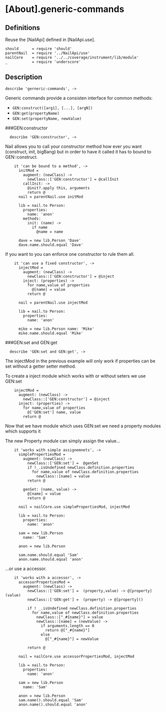 [About].generic-commands
========================

Definitions
-----------
Reuse the [NailApi] defined in [NailApi.use]. 

    should      = require 'should'
    parentNail  = require '../NailApi/use'
    nailCore    = require '../../coverage/instrument/lib/module'
    _           = require 'underscore'
    
Description
-----------

    describe 'gerneric-commands', ->

Generic commands provide a consisten interface for common methods:

  - `GEN:construct([arg1], [...], [argN])`
  - `GEN:get(propertyName)`
  - `GEN:set(propertyName, newValue)`
 
###GEN:constructor

      describe 'GEN:constructor', ->

Nail allows you to call your constructor method how ever you want (construct,
init, bigBang) but in order to have it called it has to bound to GEN::construct. 
    
        it 'can be bound to a method', ->
          initMod = 
            augment: (newClass) ->
              newClass::['GEN:constructor'] = @callInit
            callInit: ->
              @init?.apply this, arguments
              return @
          nail = parentNail.use initMod
          
          lib = nail.to Person:
            properties:
              name: 'anon'
            methods:
              init: (name) ->
                if name
                  @name = name

          dave = new lib.Person 'Dave'   
          dave.name.should.equal 'Dave'    

If you want to you can enforce one constructor to rule them all.

        it 'can use a fixed constructor', ->
          injectMod =
            augment: (newClass) ->
              newClass::['GEN:constructor'] = @inject
            inject: (properties) ->
              for name,value of properties
                @[name] = value
              return @
                
          nail = parentNail.use injectMod
          
          lib = nail.to Person:
            properties:
              name: 'anon'
              
          mike = new lib.Person name: 'Mike'
          mike.name.should.equal 'Mike'    

###GEN:set and GEN:get

      describe 'GEN:set and GEN:get', ->
      
The injectMod in the previous example will only work if properties can be set 
without a getter setter method.

To create a inject module which works with or without seters we use GEN:set

        injectMod =
          augment: (newClass) ->
            newClass::['GEN:constructor'] = @inject
          inject: (properties) ->
            for name,value of properties
              @['GEN:set'] name, value
            return @
            
Now that we have module which uses GEN:set we need a property modules which 
supports it

The new Property module can simply assign the value...

        it 'works with simple assignemnets', ->
          simplePropertiesMod =
            augment: (newClass) ->
              newClass::['GEN:set'] =  @genSet
              if !_.isUndefined newClass.definition.properties
                for name,value of newClass.definition.properties
                  newClass::[name] = value
              return @
              
            genSet: (name, value) ->
              @[name] = value
              return @
              
          nail = nailCore.use simplePropertiesMod, injectMod
          
          lib = nail.to Person:
            properties:
              name: 'anon'
            
          sam = new lib.Person
            name: 'Sam'
          
          anon = new lib.Person
          
          sam.name.should.equal 'Sam'
          anon.name.should.equal 'anon'
            
...or use a accessor.

        it 'works with a accessor', ->
          accessorPropertiesMod =
            augment: (newClass) ->
              newClass::['GEN:set'] =  (property,value) -> @[property](value)
              newClass::['GEN:get'] =  (property) -> @[property]()
              
              if ! _.isUndefined newClass.definition.properties
                for name,value of newClass.definition.properties
                  newClass::["_#{name}"] = value
                  newClass::[name] = (newValue) ->
                    if arguments.length == 0
                      return @["_#{name}"]
                    else
                      @["_#{name}"] = newValue
                  
              return @

          nail = nailCore.use accessorPropertiesMod, injectMod
          
          lib = nail.to Person:
            properties:
              name: 'anon'
            
          sam = new lib.Person
            name: 'Sam'
          
          anon = new lib.Person
          sam.name().should.equal 'Sam'
          anon.name().should.equal 'anon'    
              